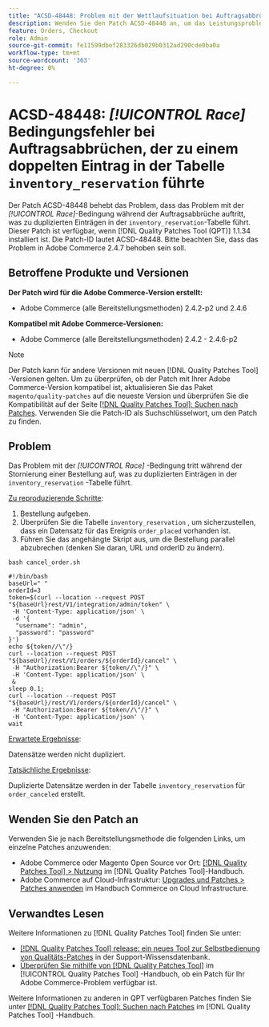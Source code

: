 ```yaml
---
title: "ACSD-48448: Problem mit der Wettlaufsituation bei Auftragsabbrüchen, die zu dupliziertem Eintrag in der Tabelle inventory_reservation führen"
description: Wenden Sie den Patch ACSD-48448 an, um das Leistungsproblem von Adobe Commerce zu beheben, bei dem das Problem mit der Race-Bedingung während der Auftragsabbrüche auftritt, was zu duplizierten Einträgen in der Tabelle inventory_reservation führt.
feature: Orders, Checkout
role: Admin
source-git-commit: fe11599dbef283326db029b0312ad290cde0ba0a
workflow-type: tm+mt
source-wordcount: '363'
ht-degree: 0%

---
```


# ACSD-48448: *[!UICONTROL Race]* Bedingungsfehler bei Auftragsabbrüchen, der zu einem doppelten Eintrag in der Tabelle `inventory_reservation` führte

Der Patch ACSD-48448 behebt das Problem, dass das Problem mit der *[!UICONTROL Race]*-Bedingung während der Auftragsabbrüche auftritt, was zu duplizierten Einträgen in der `inventory_reservation`-Tabelle führt. Dieser Patch ist verfügbar, wenn [!DNL Quality Patches Tool (QPT)] 1.1.34 installiert ist. Die Patch-ID lautet ACSD-48448. Bitte beachten Sie, dass das Problem in Adobe Commerce 2.4.7 behoben sein soll.

## Betroffene Produkte und Versionen

**Der Patch wird für die Adobe Commerce-Version erstellt:**

* Adobe Commerce (alle Bereitstellungsmethoden) 2.4.2-p2 und 2.4.6

**Kompatibel mit Adobe Commerce-Versionen:**

* Adobe Commerce (alle Bereitstellungsmethoden) 2.4.2 - 2.4.6-p2

>[!NOTE]
>
>Der Patch kann für andere Versionen mit neuen [!DNL Quality Patches Tool] -Versionen gelten. Um zu überprüfen, ob der Patch mit Ihrer Adobe Commerce-Version kompatibel ist, aktualisieren Sie das Paket `magento/quality-patches` auf die neueste Version und überprüfen Sie die Kompatibilität auf der Seite [[!DNL Quality Patches Tool]: Suchen nach Patches](https://experienceleague.adobe.com/tools/commerce-quality-patches/index.html). Verwenden Sie die Patch-ID als Suchschlüsselwort, um den Patch zu finden.

## Problem

Das Problem mit der *[!UICONTROL Race]* -Bedingung tritt während der Stornierung einer Bestellung auf, was zu duplizierten Einträgen in der `inventory_reservation` -Tabelle führt.

<u>Zu reproduzierende Schritte</u>:

1. Bestellung aufgeben.
1. Überprüfen Sie die Tabelle `inventory_reservation` , um sicherzustellen, dass ein Datensatz für das Ereignis `order_placed` vorhanden ist.
1. Führen Sie das angehängte Skript aus, um die Bestellung parallel abzubrechen (denken Sie daran, URL und orderID zu ändern).

`bash cancel_order.sh`

```
#!/bin/bash
baseUrl=" "
orderId=3
token=$(curl --location --request POST "${baseUrl}rest/V1/integration/admin/token" \
 -H 'Content-Type: application/json' \
 -d '{
  "username": "admin",
  "password": "password"
}')
echo ${token//\"/}
curl --location --request POST "${baseUrl}/rest/V1/orders/${orderId}/cancel" \
 -H "Authorization:Bearer ${token//\"/}" \
 -H 'Content-Type: application/json' \
 &
sleep 0.1;
curl --location --request POST "${baseUrl}/rest/V1/orders/${orderId}/cancel" \
 -H "Authorization:Bearer ${token//\"/}" \
 -H 'Content-Type: application/json' \
wait
```

<u>Erwartete Ergebnisse</u>:

Datensätze werden nicht dupliziert.

<u>Tatsächliche Ergebnisse</u>:

Duplizierte Datensätze werden in der Tabelle `inventory_reservation` für `order_canceled` erstellt.

## Wenden Sie den Patch an

Verwenden Sie je nach Bereitstellungsmethode die folgenden Links, um einzelne Patches anzuwenden:

* Adobe Commerce oder Magento Open Source vor Ort: [[!DNL Quality Patches Tool] > Nutzung](/help/tools/quality-patches-tool/usage.md) im [!DNL Quality Patches Tool]-Handbuch.
* Adobe Commerce auf Cloud-Infrastruktur: [Upgrades und Patches > Patches anwenden](https://experienceleague.adobe.com/docs/commerce-cloud-service/user-guide/develop/upgrade/apply-patches.html) im Handbuch Commerce on Cloud Infrastructure.

## Verwandtes Lesen

Weitere Informationen zu [!DNL Quality Patches Tool] finden Sie unter:

* [[!DNL Quality Patches Tool] release: ein neues Tool zur Selbstbedienung von Qualitäts-Patches](https://experienceleague.adobe.com/en/docs/commerce-knowledge-base/kb/announcements/commerce-announcements/magento-quality-patches-released-new-tool-to-self-serve-quality-patches) in der Support-Wissensdatenbank.
* [Überprüfen Sie mithilfe von  [!DNL Quality Patches Tool]](/help/tools/quality-patches-tool/patches-available-in-qpt/check-patch-for-magento-issue-with-magento-quality-patches.md) im [!UICONTROL Quality Patches Tool] -Handbuch, ob ein Patch für Ihr Adobe Commerce-Problem verfügbar ist.


Weitere Informationen zu anderen in QPT verfügbaren Patches finden Sie unter [[!DNL Quality Patches Tool]: Suchen nach Patches](https://experienceleague.adobe.com/tools/commerce-quality-patches/index.html) im [!DNL Quality Patches Tool] -Handbuch.
